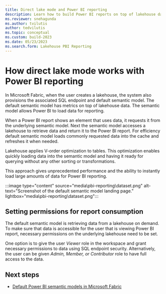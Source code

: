 ```yaml
---
title: Direct lake mode and Power BI reporting
description: Learn how to build Power BI reports on top of lakehouse data in Microsoft Fabric 
ms.reviewer: snehagunda
ms.author: tvilutis
author: tedvilutis
ms.topic: conceptual
ms.custom: build-2023
ms.date: 05/23/2023
ms.search.form: Lakehouse PBI Reporting
---
```


# How direct lake mode works with Power BI reporting

In Microsoft Fabric, when the user creates a lakehouse, the system also provisions the associated SQL endpoint and default semantic model. The default semantic model has metrics on top of lakehouse data. The semantic model allows Power BI to load data for reporting.

When a Power BI report shows an element that uses data, it requests it from the underlying semantic model. Next the semantic model accesses a lakehouse to retrieve data and return it to the Power BI report. For efficiency default semantic model loads commonly requested data into the cache and refreshes it when needed.

Lakehouse applies V-order optimization to tables. This optimization enables quickly loading data into the semantic model and having it ready for querying without any other sorting or transformations.

This approach gives unprecedented performance and the ability to instantly load large amounts of data for Power BI reporting.

:::image type="content" source="media\pbi-reporting\dataset.png" alt-text="Screenshot of the default semantic model landing page." lightbox="media\pbi-reporting\dataset.png":::

## Setting permissions for report consumption

The default semantic model is retrieving data from a lakehouse on demand. To make sure that data is accessible for the user that is viewing Power BI report, necessary permissions on the underlying lakehouse need to be set.

One option is to give the user *Viewer* role in the workspace and grant necessary permissions to data using SQL endpoint security. Alternatively, the user can be given *Admin, Member, or Contributor* role to have full access to the data.

## Next steps

- [Default Power BI semantic models in Microsoft Fabric](../data-warehouse/semantic-models.md)

